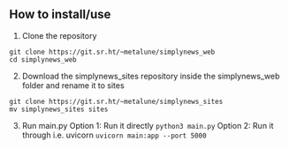 ## How to install/use

1. Clone the repository
``` 
git clone https://git.sr.ht/~metalune/simplynews_web
cd simplynews_web
```

2. Download the simplynews_sites repository inside the simplynews_web folder and rename it to sites
```
git clone https://git.sr.ht/~metalune/simplynews_sites
mv simplynews_sites sites
```

3. Run main.py
Option 1: Run it directly
`python3 main.py`
Option 2: Run it through i.e. uvicorn
`uvicorn main:app --port 5000`
